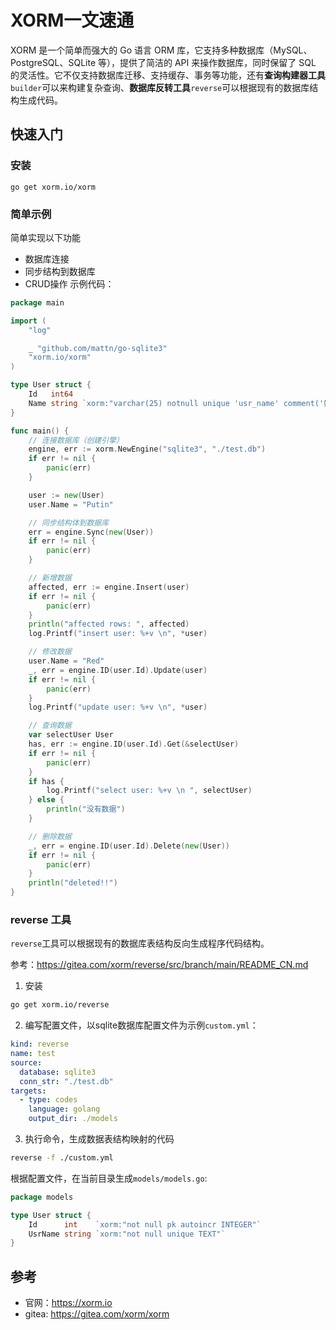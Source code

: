 # XORM一文速通
XORM 是一个简单而强大的 Go 语言 ORM 库，它支持多种数据库（MySQL、PostgreSQL、SQLite 等），提供了简洁的 API 来操作数据库，同时保留了 SQL 的灵活性。它不仅支持数据库迁移、支持缓存、事务等功能，还有**查询构建器工具**`builder`可以来构建复杂查询、**数据库反转工具**`reverse`可以根据现有的数据库结构生成代码。

## 快速入门
### 安装
```
go get xorm.io/xorm 
```

### 简单示例
简单实现以下功能
- 数据库连接
- 同步结构到数据库
- CRUD操作
示例代码：
```go
package main

import (
	"log"

	_ "github.com/mattn/go-sqlite3"
	"xorm.io/xorm"
)

type User struct {
	Id   int64
	Name string `xorm:"varchar(25) notnull unique 'usr_name' comment('姓名')"`
}

func main() {
	// 连接数据库（创建引擎）
	engine, err := xorm.NewEngine("sqlite3", "./test.db")
	if err != nil {
		panic(err)
	}

	user := new(User)
	user.Name = "Putin"

	// 同步结构体到数据库
	err = engine.Sync(new(User))
	if err != nil {
		panic(err)
	}

	// 新增数据
	affected, err := engine.Insert(user)
	if err != nil {
		panic(err)
	}
	println("affected rows: ", affected)
	log.Printf("insert user: %+v \n", *user)

	// 修改数据
	user.Name = "Red"
	_, err = engine.ID(user.Id).Update(user)
	if err != nil {
		panic(err)
	}
	log.Printf("update user: %+v \n", *user)

	// 查询数据
	var selectUser User
	has, err := engine.ID(user.Id).Get(&selectUser)
	if err != nil {
		panic(err)
	}
	if has {
		log.Printf("select user: %+v \n ", selectUser)
	} else {
		println("没有数据")
	}

	// 删除数据
	_, err = engine.ID(user.Id).Delete(new(User))
	if err != nil {
		panic(err)
	}
	println("deleted!!")
}
```

### reverse 工具
`reverse`工具可以根据现有的数据库表结构反向生成程序代码结构。

参考：https://gitea.com/xorm/reverse/src/branch/main/README_CN.md

1. 安装
```bash
go get xorm.io/reverse
```

2. 编写配置文件，以sqlite数据库配置文件为示例`custom.yml`：
```yml
kind: reverse
name: test
source:
  database: sqlite3
  conn_str: "./test.db"
targets:
  - type: codes
    language: golang
    output_dir: ./models
```
3. 执行命令，生成数据表结构映射的代码
```bash
reverse -f ./custom.yml
```
根据配置文件，在当前目录生成`models/models.go`:
```go
package models

type User struct {
	Id      int    `xorm:"not null pk autoincr INTEGER"`
	UsrName string `xorm:"not null unique TEXT"`
}
```

## 参考
- 官网：https://xorm.io 
- gitea: https://gitea.com/xorm/xorm